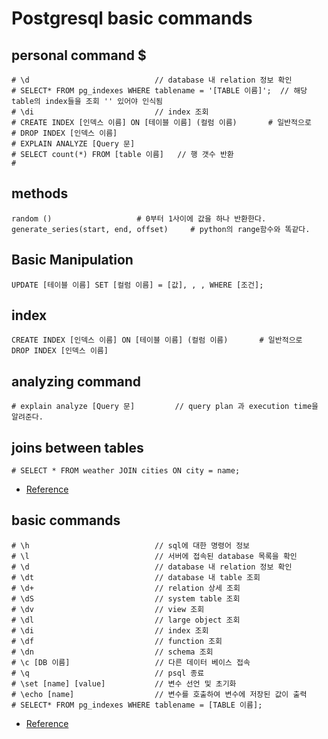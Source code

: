 # Postgresql basic commands

## personal command $
```
# \d                            // database 내 relation 정보 확인
# SELECT* FROM pg_indexes WHERE tablename = '[TABLE 이름]';  // 해당 table의 index들을 조회 '' 있어야 인식됨
# \di                           // index 조회
# CREATE INDEX [인덱스 이름] ON [테이블 이름] (컬럼 이름)       # 일반적으로
# DROP INDEX [인덱스 이름]
# EXPLAIN ANALYZE [Query 문]
# SELECT count(*) FROM [table 이름]   // 행 갯수 반환
# 
```

## methods
```
random ()                   # 0부터 1사이에 값을 하나 반환한다.
generate_series(start, end, offset)     # python의 range함수와 똑같다.
```

## Basic Manipulation
```
UPDATE [테이블 이름] SET [컬럼 이름] = [값], , , WHERE [조건];
```

## index
```
CREATE INDEX [인덱스 이름] ON [테이블 이름] (컬럼 이름)       # 일반적으로
DROP INDEX [인덱스 이름]
```

## analyzing command
```
# explain analyze [Query 문]         // query plan 과 execution time을 알려준다.
```

## joins between tables
```
# SELECT * FROM weather JOIN cities ON city = name;
```
- [Reference](https://www.postgresql.org/docs/current/tutorial-join.html)

## basic commands
```
# \h                            // sql에 대한 명령어 정보
# \l                            // 서버에 접속된 database 목록을 확인
# \d                            // database 내 relation 정보 확인
# \dt                           // database 내 table 조회
# \d+                           // relation 상세 조회
# \dS                           // system table 조회
# \dv                           // view 조회
# \dl                           // large object 조회
# \di                           // index 조회
# \df                           // function 조회
# \dn                           // schema 조회
# \c [DB 이름]                   // 다른 데이터 베이스 접속
# \q                            // psql 종료
# \set [name] [value]           // 변수 선언 및 초기화
# \echo [name]                  // 변수를 호출하여 변수에 저장된 값이 출력
# SELECT* FROM pg_indexes WHERE tablename = [TABLE 이름];
```



- [Reference](https://kwomy.tistory.com/8)